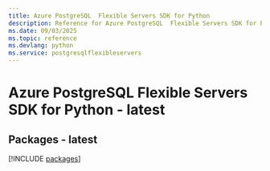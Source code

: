 ```yaml
---
title: Azure PostgreSQL  Flexible Servers SDK for Python
description: Reference for Azure PostgreSQL  Flexible Servers SDK for Python
ms.date: 09/03/2025
ms.topic: reference
ms.devlang: python
ms.service: postgresqlflexibleservers
---
```

# Azure PostgreSQL  Flexible Servers SDK for Python - latest
## Packages - latest
[!INCLUDE [packages](postgresql--flexible-servers-index.md)]